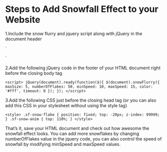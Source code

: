# Steps to Add Snowfall Effect to your Website

1.Include the snow flurry and jquery script along with jQuery in the document header

`<script src="/jquery.min.js"></script>
<script src="h5ab-snow-flurry.js"></script>`

2.Add the following jQuery code in the footer of your HTML document right before the closing body tag

`<script>
jQuery(document).ready(function($){
$(document).snowFlurry({
maxSize: 5,
numberOfFlakes: 50,
minSpeed: 10,
maxSpeed: 15,
color: '#fff',
timeout: 0
});
});
</script>`

3.Add the following CSS just before the closing head tag (or you can also add this CSS in your stylesheet without using the style tag)

`<style>
.sf-snow-flake {
position: fixed;
top: -20px;
z-index: 99999;
}
.sf-snow-anim {
top: 110%;
}
</style>`

That’s it, save your HTML document and check out how awesome the snowfall effect looks. You can add more snowflakes by changing numberOfFlakes value in the jquery code, you can also control the speed of snowfall by modifying minSpeed and maxSpeed values.
